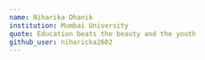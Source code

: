 ```yaml
---
name: Niharika Dhanik
institution: Mumbai University
quote: Education beats the beauty and the youth
github_user: niharicka2602
---
```

